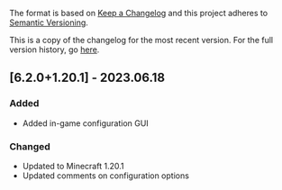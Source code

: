 The format is based on [Keep a Changelog](http://keepachangelog.com/en/1.0.0/) and this project adheres to [Semantic Versioning](http://semver.org/spec/v2.0.0.html).

This is a copy of the changelog for the most recent version. For the full version history, go [here](https://github.com/illusivesoulworks/beaconsforall/1.19.4/CHANGELOG.md).

## [6.2.0+1.20.1] - 2023.06.18
### Added
- Added in-game configuration GUI
### Changed
- Updated to Minecraft 1.20.1
- Updated comments on configuration options

